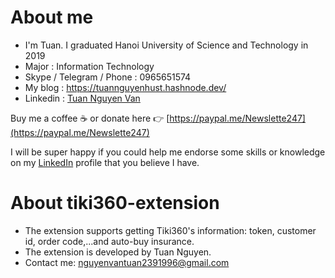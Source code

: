 # About me
- I'm Tuan. I graduated Hanoi University of Science and Technology in 2019
- Major : Information Technology
- Skype / Telegram / Phone : 0965651574
- My blog : https://tuannguyenhust.hashnode.dev/
- Linkedin : [Tuan Nguyen Van](https://www.linkedin.com/in/tuan-nguyen-van-555315156/)

Buy me a coffee ☕ or donate here 👉 [https://paypal.me/Newslette247](https://paypal.me/Newslette247)

I will be super happy if you could help me endorse some skills or knowledge on my [LinkedIn](https://www.linkedin.com/in/tuan-nguyen-van-555315156/) profile that you believe I have.

# About tiki360-extension
- The extension supports getting Tiki360's information: token, customer id, order code,...and auto-buy insurance.
- The extension is developed by Tuan Nguyen.
- Contact me: nguyenvantuan2391996@gmail.com